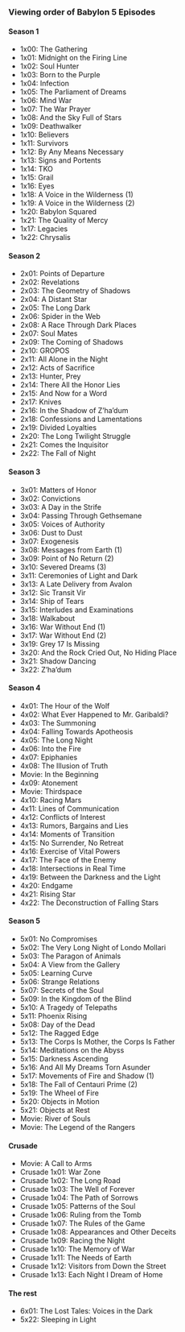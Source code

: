 ### Viewing order of Babylon 5 Episodes

#### Season 1

* 1x00: The Gathering
* 1x01: Midnight on the Firing Line
* 1x02: Soul Hunter
* 1x03: Born to the Purple
* 1x04: Infection
* 1x05: The Parliament of Dreams
* 1x06: Mind War
* 1x07: The War Prayer
* 1x08: And the Sky Full of Stars
* 1x09: Deathwalker
* 1x10: Believers
* 1x11: Survivors
* 1x12: By Any Means Necessary
* 1x13: Signs and Portents
* 1x14: TKO
* 1x15: Grail
* 1x16: Eyes
* 1x18: A Voice in the Wilderness (1)
* 1x19: A Voice in the Wilderness (2)
* 1x20: Babylon Squared
* 1x21: The Quality of Mercy
* 1x17: Legacies
* 1x22: Chrysalis

#### Season 2

* 2x01: Points of Departure
* 2x02: Revelations
* 2x03: The Geometry of Shadows
* 2x04: A Distant Star
* 2x05: The Long Dark
* 2x06: Spider in the Web
* 2x08: A Race Through Dark Places
* 2x07: Soul Mates
* 2x09: The Coming of Shadows
* 2x10: GROPOS
* 2x11: All Alone in the Night
* 2x12: Acts of Sacrifice
* 2x13: Hunter, Prey
* 2x14: There All the Honor Lies
* 2x15: And Now for a Word
* 2x17: Knives
* 2x16: In the Shadow of Z’ha’dum
* 2x18: Confessions and Lamentations
* 2x19: Divided Loyalties
* 2x20: The Long Twilight Struggle
* 2x21: Comes the Inquisitor
* 2x22: The Fall of Night

#### Season 3

* 3x01: Matters of Honor
* 3x02: Convictions
* 3x03: A Day in the Strife
* 3x04: Passing Through Gethsemane
* 3x05: Voices of Authority
* 3x06: Dust to Dust
* 3x07: Exogenesis
* 3x08: Messages from Earth (1)
* 3x09: Point of No Return (2)
* 3x10: Severed Dreams (3)
* 3x11: Ceremonies of Light and Dark
* 3x13: A Late Delivery from Avalon
* 3x12: Sic Transit Vir
* 3x14: Ship of Tears
* 3x15: Interludes and Examinations
* 3x18: Walkabout
* 3x16: War Without End (1)
* 3x17: War Without End (2)
* 3x19: Grey 17 Is Missing
* 3x20: And the Rock Cried Out, No Hiding Place
* 3x21: Shadow Dancing
* 3x22: Z’ha’dum

#### Season 4

* 4x01: The Hour of the Wolf
* 4x02: What Ever Happened to Mr. Garibaldi?
* 4x03: The Summoning
* 4x04: Falling Towards Apotheosis
* 4x05: The Long Night
* 4x06: Into the Fire
* 4x07: Epiphanies
* 4x08: The Illusion of Truth
* Movie: In the Beginning
* 4x09: Atonement
* Movie: Thirdspace
* 4x10: Racing Mars
* 4x11: Lines of Communication
* 4x12: Conflicts of Interest
* 4x13: Rumors, Bargains and Lies
* 4x14: Moments of Transition
* 4x15: No Surrender, No Retreat
* 4x16: Exercise of Vital Powers
* 4x17: The Face of the Enemy
* 4x18: Intersections in Real Time
* 4x19: Between the Darkness and the Light
* 4x20: Endgame
* 4x21: Rising Star
* 4x22: The Deconstruction of Falling Stars

#### Season 5

* 5x01: No Compromises
* 5x02: The Very Long Night of Londo Mollari
* 5x03: The Paragon of Animals
* 5x04: A View from the Gallery
* 5x05: Learning Curve
* 5x06: Strange Relations
* 5x07: Secrets of the Soul
* 5x09: In the Kingdom of the Blind
* 5x10: A Tragedy of Telepaths
* 5x11: Phoenix Rising
* 5x08: Day of the Dead
* 5x12: The Ragged Edge
* 5x13: The Corps Is Mother, the Corps Is Father
* 5x14: Meditations on the Abyss
* 5x15: Darkness Ascending
* 5x16: And All My Dreams Torn Asunder
* 5x17: Movements of Fire and Shadow (1)
* 5x18: The Fall of Centauri Prime (2)
* 5x19: The Wheel of Fire
* 5x20: Objects in Motion
* 5x21: Objects at Rest
* Movie: River of Souls
* Movie: The Legend of the Rangers

#### Crusade

* Movie: A Call to Arms
* Crusade 1x01: War Zone
* Crusade 1x02: The Long Road
* Crusade 1x03: The Well of Forever
* Crusade 1x04: The Path of Sorrows
* Crusade 1x05: Patterns of the Soul
* Crusade 1x06: Ruling from the Tomb
* Crusade 1x07: The Rules of the Game
* Crusade 1x08: Appearances and Other Deceits
* Crusade 1x09: Racing the Night
* Crusade 1x10: The Memory of War
* Crusade 1x11: The Needs of Earth
* Crusade 1x12: Visitors from Down the Street
* Crusade 1x13: Each Night I Dream of Home

#### The rest

* 6x01: The Lost Tales: Voices in the Dark
* 5x22: Sleeping in Light
